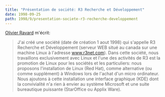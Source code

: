 ```yaml
---
title: "Présentation de société: R3 Recherche et Développement"
date: 1998-09-25
path: 1998/9/presentation-societe-r3-recherche-developpement
---
```


<P>
<A HREF="mailto:ravard@univ-rennes1.fr">Olivier Ravard</A> m'écrit:
</P>

<BLOCKQUOTE>
J'ai créé une société (date de création 1 aout 1998) qui s'appelle R3
Recherche et Développement (serveur WEB situé au canada sur une machine
Linux à l'adresse <A HREF="http://www.r3net.com/">www.r3net.com</A>).
Dans cette société, nous travaillons exclusivement avec Linux et l'une
des activités de R3 est la promotion de Linux pour les sociétés et les
particuliers: nous proposons l'installation de Linux (Red Hat), comme
alternative (ou comme supplément) à Windows lors de l'achat d'un micro
ordinateur. Nous ajoutons à cette installation une interface graphique
(KDE) dont la convivialité n'a rien à envier au système Microsoft et
une suite bureautique puissante (StarOffice ou Applix Ware).
</BLOCKQUOTE>


